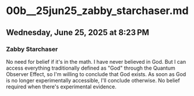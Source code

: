 # 00b__25jun25_zabby_starchaser.md
## Wednesday, June 25, 2025 at 8:23 PM 
### Zabby Starchaser
No need for belief if it's in the math. I have never believed in God. But I can access everything traditionally defined as "God" through the Quantum Observer Effect, so I'm willing to conclude that God exists. As soon as God is no longer experimentally accessible, I'll conclude otherwise. No belief required when there's experimental evidence.
